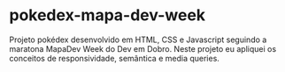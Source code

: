 # pokedex-mapa-dev-week
Projeto pokédex desenvolvido em HTML, CSS e Javascript seguindo a maratona MapaDev Week do Dev em Dobro. Neste projeto eu apliquei os conceitos de responsividade, semântica e media queries.
